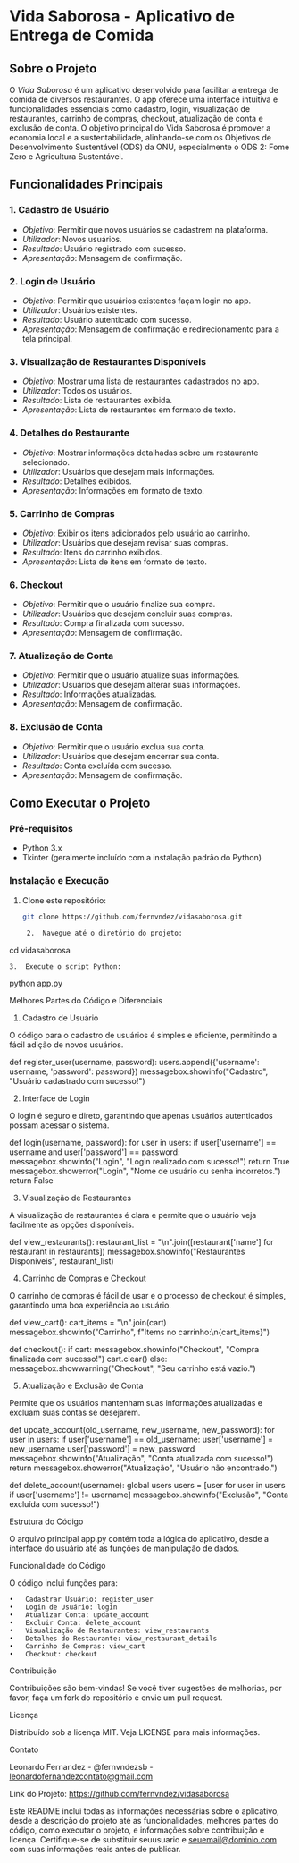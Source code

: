 # Vida Saborosa - Aplicativo de Entrega de Comida

## Sobre o Projeto

O *Vida Saborosa* é um aplicativo desenvolvido para facilitar a entrega de comida de diversos restaurantes. O app oferece uma interface intuitiva e funcionalidades essenciais como cadastro, login, visualização de restaurantes, carrinho de compras, checkout, atualização de conta e exclusão de conta. O objetivo principal do Vida Saborosa é promover a economia local e a sustentabilidade, alinhando-se com os Objetivos de Desenvolvimento Sustentável (ODS) da ONU, especialmente o ODS 2: Fome Zero e Agricultura Sustentável.

## Funcionalidades Principais

### 1. Cadastro de Usuário
- *Objetivo*: Permitir que novos usuários se cadastrem na plataforma.
- *Utilizador*: Novos usuários.
- *Resultado*: Usuário registrado com sucesso.
- *Apresentação*: Mensagem de confirmação.

### 2. Login de Usuário
- *Objetivo*: Permitir que usuários existentes façam login no app.
- *Utilizador*: Usuários existentes.
- *Resultado*: Usuário autenticado com sucesso.
- *Apresentação*: Mensagem de confirmação e redirecionamento para a tela principal.

### 3. Visualização de Restaurantes Disponíveis
- *Objetivo*: Mostrar uma lista de restaurantes cadastrados no app.
- *Utilizador*: Todos os usuários.
- *Resultado*: Lista de restaurantes exibida.
- *Apresentação*: Lista de restaurantes em formato de texto.

### 4. Detalhes do Restaurante
- *Objetivo*: Mostrar informações detalhadas sobre um restaurante selecionado.
- *Utilizador*: Usuários que desejam mais informações.
- *Resultado*: Detalhes exibidos.
- *Apresentação*: Informações em formato de texto.

### 5. Carrinho de Compras
- *Objetivo*: Exibir os itens adicionados pelo usuário ao carrinho.
- *Utilizador*: Usuários que desejam revisar suas compras.
- *Resultado*: Itens do carrinho exibidos.
- *Apresentação*: Lista de itens em formato de texto.

### 6. Checkout
- *Objetivo*: Permitir que o usuário finalize sua compra.
- *Utilizador*: Usuários que desejam concluir suas compras.
- *Resultado*: Compra finalizada com sucesso.
- *Apresentação*: Mensagem de confirmação.

### 7. Atualização de Conta
- *Objetivo*: Permitir que o usuário atualize suas informações.
- *Utilizador*: Usuários que desejam alterar suas informações.
- *Resultado*: Informações atualizadas.
- *Apresentação*: Mensagem de confirmação.

### 8. Exclusão de Conta
- *Objetivo*: Permitir que o usuário exclua sua conta.
- *Utilizador*: Usuários que desejam encerrar sua conta.
- *Resultado*: Conta excluída com sucesso.
- *Apresentação*: Mensagem de confirmação.

## Como Executar o Projeto

### Pré-requisitos

- Python 3.x
- Tkinter (geralmente incluído com a instalação padrão do Python)

### Instalação e Execução

1. Clone este repositório:
   ```sh
   git clone https://github.com/fernvndez/vidasaborosa.git

	2.	Navegue até o diretório do projeto:

cd vidasaborosa


	3.	Execute o script Python:

python app.py



Melhores Partes do Código e Diferenciais

1. Cadastro de Usuário

O código para o cadastro de usuários é simples e eficiente, permitindo a fácil adição de novos usuários.

def register_user(username, password):
    users.append({'username': username, 'password': password})
    messagebox.showinfo("Cadastro", "Usuário cadastrado com sucesso!")

2. Interface de Login

O login é seguro e direto, garantindo que apenas usuários autenticados possam acessar o sistema.

def login(username, password):
    for user in users:
        if user['username'] == username and user['password'] == password:
            messagebox.showinfo("Login", "Login realizado com sucesso!")
            return True
    messagebox.showerror("Login", "Nome de usuário ou senha incorretos.")
    return False

3. Visualização de Restaurantes

A visualização de restaurantes é clara e permite que o usuário veja facilmente as opções disponíveis.

def view_restaurants():
    restaurant_list = "\n".join([restaurant['name'] for restaurant in restaurants])
    messagebox.showinfo("Restaurantes Disponíveis", restaurant_list)

4. Carrinho de Compras e Checkout

O carrinho de compras é fácil de usar e o processo de checkout é simples, garantindo uma boa experiência ao usuário.

def view_cart():
    cart_items = "\n".join(cart)
    messagebox.showinfo("Carrinho", f"Items no carrinho:\n{cart_items}")

def checkout():
    if cart:
        messagebox.showinfo("Checkout", "Compra finalizada com sucesso!")
        cart.clear()
    else:
        messagebox.showwarning("Checkout", "Seu carrinho está vazio.")

5. Atualização e Exclusão de Conta

Permite que os usuários mantenham suas informações atualizadas e excluam suas contas se desejarem.

def update_account(old_username, new_username, new_password):
    for user in users:
        if user['username'] == old_username:
            user['username'] = new_username
            user['password'] = new_password
            messagebox.showinfo("Atualização", "Conta atualizada com sucesso!")
            return
    messagebox.showerror("Atualização", "Usuário não encontrado.")

def delete_account(username):
    global users
    users = [user for user in users if user['username'] != username]
    messagebox.showinfo("Exclusão", "Conta excluída com sucesso!")

Estrutura do Código

O arquivo principal app.py contém toda a lógica do aplicativo, desde a interface do usuário até as funções de manipulação de dados.

Funcionalidade do Código

O código inclui funções para:

	•	Cadastrar Usuário: register_user
	•	Login de Usuário: login
	•	Atualizar Conta: update_account
	•	Excluir Conta: delete_account
	•	Visualização de Restaurantes: view_restaurants
	•	Detalhes do Restaurante: view_restaurant_details
	•	Carrinho de Compras: view_cart
	•	Checkout: checkout

Contribuição

Contribuições são bem-vindas! Se você tiver sugestões de melhorias, por favor, faça um fork do repositório e envie um pull request.

Licença

Distribuído sob a licença MIT. Veja LICENSE para mais informações.

Contato

Leonardo Fernandez - @fernvndezsb - leonardofernandezcontato@gmail.com

Link do Projeto: https://github.com/fernvndez/vidasaborosa

Este README inclui todas as informações necessárias sobre o aplicativo, desde a descrição do projeto até as funcionalidades, melhores partes do código, como executar o projeto, e informações sobre contribuição e licença. Certifique-se de substituir seuusuario e seuemail@dominio.com com suas informações reais antes de publicar.

